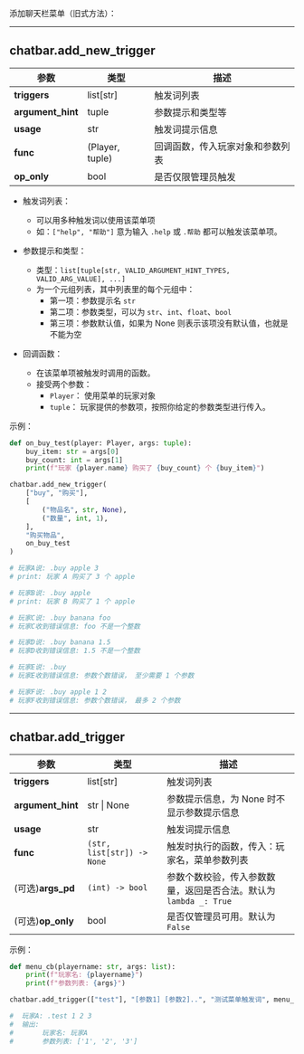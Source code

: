 添加聊天栏菜单（旧式方法）：

---
## chatbar.add_new_trigger

| 参数 | 类型 | 描述 |
| --- | --- | --- |
| **triggers** | list[str] | 触发词列表 |
| **argument_hint** | tuple | 参数提示和类型等 |
| **usage** | str | 触发词提示信息 |
| **func** | (Player, tuple) | 回调函数，传入玩家对象和参数列表 |
| **op_only** | bool | 是否仅限管理员触发 |

- 触发词列表：
    - 可以用多种触发词以使用该菜单项
    - 如：`["help", "帮助"]` 意为输入 `.help` 或 `.帮助` 都可以触发该菜单项。

- 参数提示和类型：
    - 类型：`list[tuple[str, VALID_ARGUMENT_HINT_TYPES, VALID_ARG_VALUE], ...]`
    - 为一个元组列表，其中列表里的每个元组中：
        - 第一项：参数提示名 `str`
        - 第二项：参数类型，可以为 `str`、`int`、`float`、`bool`
        - 第三项：参数默认值，如果为 None 则表示该项没有默认值，也就是不能为空

- 回调函数：
    - 在该菜单项被触发时调用的函数。
    - 接受两个参数：
        - `Player`： 使用菜单的玩家对象
        - `tuple`： 玩家提供的参数项，按照你给定的参数类型进行传入。

示例：

```python
def on_buy_test(player: Player, args: tuple):
    buy_item: str = args[0]
    buy_count: int = args[1]
    print(f"玩家 {player.name} 购买了 {buy_count} 个 {buy_item}")

chatbar.add_new_trigger(
    ["buy", "购买"],
    [
        ("物品名", str, None),
        ("数量", int, 1),
    ],
    "购买物品",
    on_buy_test
)

# 玩家A说: .buy apple 3
# print: 玩家 A 购买了 3 个 apple

# 玩家B说: .buy apple
# print: 玩家 B 购买了 1 个 apple

# 玩家C说: .buy banana foo
# 玩家C收到错误信息: foo 不是一个整数

# 玩家D说: .buy banana 1.5
# 玩家D收到错误信息: 1.5 不是一个整数

# 玩家E说: .buy
# 玩家E收到错误信息: 参数个数错误， 至少需要 1 个参数

# 玩家F说: .buy apple 1 2
# 玩家F收到错误信息: 参数个数错误， 最多 2 个参数
```
---

## chatbar.add_trigger

| 参数 | 类型 | 描述 |
| --- | --- | --- |
| **triggers** | list[str] | 触发词列表 |
| **argument_hint** | str \| None | 参数提示信息，为 None 时不显示参数提示信息 |
| **usage** | str | 触发词提示信息 |
| **func** | `(str, list[str]) -> None` | 触发时执行的函数，传入：玩家名，菜单参数列表 |
| (可选)**args_pd** | `(int) -> bool` | 参数个数校验，传入参数数量，返回是否合法。默认为 `lambda _: True` |
| (可选)**op_only** | bool | 是否仅管理员可用。默认为 `False` |

示例：
```python
def menu_cb(playername: str, args: list):
    print(f"玩家名: {playername}")
    print(f"参数列表: {args}")

chatbar.add_trigger(["test"], "[参数1] [参数2]..", "测试菜单触发词", menu_cb)

#  玩家A: .test 1 2 3
#  输出:
#       玩家名: 玩家A
#       参数列表: ['1', '2', '3']

```